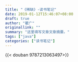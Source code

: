 ```yaml
---
title: "《稀缺》-读书笔记"
date: 2019-01-12T15:46:07+08:00
draft: true
author: "瞿广"
originallink: ""
summary: "这里填写文章文章摘要。"
tags: ["java"]
categories: ["读书笔记"]
---
```


{{< douban 9787213063497>}}



